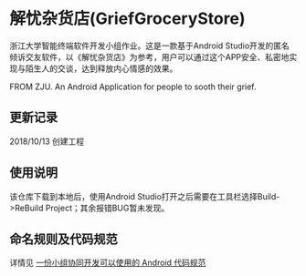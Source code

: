 # 解忧杂货店(GriefGroceryStore)
浙江大学智能终端软件开发小组作业。这是一款基于Android Studio开发的匿名倾诉交友软件，以《解忧杂货店》为参考，用户可以通过这个APP安全、私密地实现与陌生人的交谈，达到释放内心情感的效果。

FROM ZJU. An Android Application for people to sooth their grief.

## 更新记录
2018/10/13 创建工程

## 使用说明
该仓库下载到本地后，使用Android Studio打开之后需要在工具栏选择Build->ReBuild Project；其余报错BUG暂未发现。

## 命名规则及代码规范
详情见 [一份小组协同开发可以使用的 Android 代码规范](https://www.aliyun.com/jiaocheng/20572.html)
